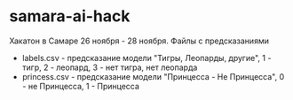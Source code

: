 # samara-ai-hack
Хакатон в Самаре 26 ноября - 28 ноября.
Файлы с предсказаниями
- labels.csv - предсказание модели "Тигры, Леопарды, другие", 1 - тигр, 2 - леопард, 3 - нет тигра, нет леопарда
- princess.csv - предсказание модели "Принцесса - Не Принцесса", 0 - не Принцесса, 1 - Принцесса
